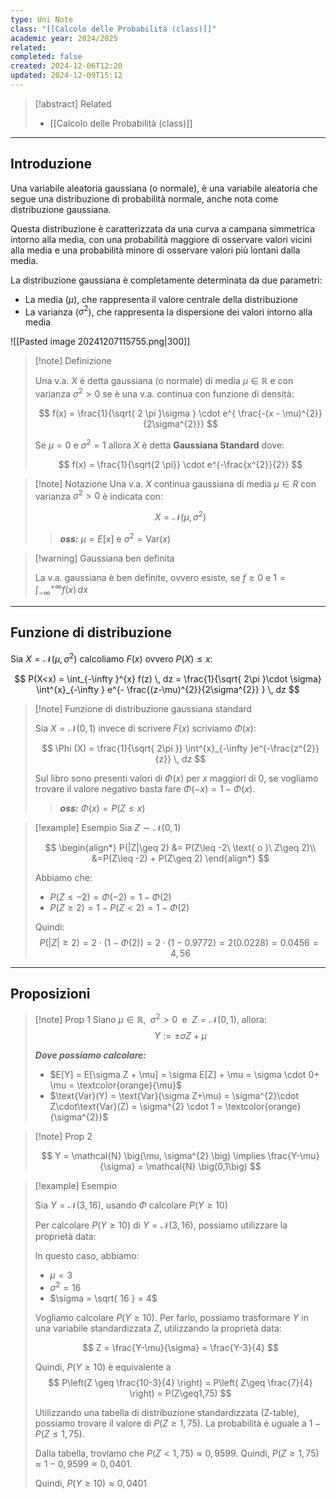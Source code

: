 ```yaml
---
type: Uni Note
class: "[[Calcolo delle Probabilità (class)]]"
academic year: 2024/2025
related: 
completed: false
created: 2024-12-06T12:20
updated: 2024-12-09T15:12
---
```

>[!abstract] Related
>- [[Calcolo delle Probabilità (class)]]

---

## Introduzione

Una variabile aleatoria gaussiana (o normale), è una variabile aleatoria che segue una distribuzione di probabilità normale, anche nota come distribuzione gaussiana. 

Questa distribuzione è caratterizzata da una curva a campana simmetrica intorno alla media, con una probabilità maggiore di osservare valori vicini alla media e una probabilità minore di osservare valori più lontani dalla media.

La distribuzione gaussiana è completamente determinata da due parametri:
- La media ($\mu$), che rappresenta il valore centrale della distribuzione
- La varianza ($\sigma^{2}$), che rappresenta la dispersione dei valori intorno alla media

![[Pasted image 20241207115755.png|300]]

>[!note] Definizione
>
>Una v.a. $X$ è detta gaussiana (o normale) di media $\mu \in \mathbb{R}$ e con varianza $\sigma^{2}>0$  se è una v.a. continua  con funzione di densità:
>
>$$
>f(x) = \frac{1}{\sqrt{ 2 \pi }\sigma } \cdot  e^{ \frac{-(x - \mu)^{2}}{2\sigma^{2}}}
>$$
>
>Se $\mu = 0$ e $\sigma^2= 1$ allora $X$ è detta **Gaussiana Standard** dove:
>
>$$
>f(x) = \frac{1}{\sqrt{2 \pi}} \cdot  e^{-\frac{x^{2}}{2}}
>$$

>[!note] Notazione
>Una v.a. $X$ continua gaussiana di media $\mu \in R$ con varianza $\sigma^{2}>0$ è indicata con:
>
>$$
>X = \mathcal{N} \big(\mu, \sigma^{2} \big)
>$$
>
>>***oss:*** $\mu = E[x]$ e $\sigma^{2} = \text{Var}(x)$

>[!warning] Gaussiana ben definita
>
>La v.a. gaussiana è ben definite, ovvero esiste, se $f\geq 0$ e $1 = \int^{+\infty}_{-\infty} f(x)  \, dx$

---
## Funzione di distribuzione 

Sia $X =  \mathcal{N} \big(\mu, \sigma^{2} \big)$ calcoliamo $F(x)$ ovvero $P(X)\leq x$:

$$
P(X<x) = \int_{-\infty }^{x} f(z) \, dz  = \frac{1}{\sqrt{ 2\pi }\cdot \sigma} \int^{x}_{-\infty } e^{- \frac{(z-\mu)^{2}}{2\sigma^{2}} }  \, dz
$$


>[!note] Funzione di distribuzione gaussiana standard
>
>Sia $X =  \mathcal{N} \big(0, 1 \big)$ invece di scrivere $F(x)$ scriviamo $\Phi(x)$:
>
>$$
>\Phi (X) = \frac{1}{\sqrt{ 2\pi }} \int^{x}_{-\infty }e^{-\frac{z^{2}}{z}} \, dz 
>$$
>
>Sul libro sono presenti valori di $\Phi(x)$ per $x$ maggiori di 0, se vogliamo trovare il valore negativo basta fare $\Phi(-x) = 1- \Phi(x)$.
>
>>***oss:*** $\Phi(x) = P(Z\leq x)$

>[!example] Esempio
>Sia $Z \sim \mathcal{N}(0,1)$
>
>$$
>\begin{align*}
>P(|Z|\geq 2) &= P(Z\leq -2\ \text{ o }\ Z\geq 2)\\
>&=P(Z\leq -2) + P(Z\geq 2)
>\end{align*}
>$$
>
>Abbiamo che:
>- $P(Z\leq -2) = \Phi(-2) = 1 - \Phi(2)$
>- $P(Z\geq 2) =1 - P(Z<2)= 1 - \Phi(2)$
>
>Quindi:
>$$
>P(|Z|\geq 2) = 2 \cdot  (1 - \Phi(2)) = 2 \cdot  (1 - 0.9772) = 2(0.0228) = 0.0456 = 4,56%
>$$

---
## Proposizioni

>[!note] Prop 1
>Siano $\mu \in \mathbb{R}$, $\; \sigma^{2}>0\;$ e $\;Z =  \mathcal{N} \big(0, 1 \big)$, allora:
>$$
>Y := \pm \sigma Z + \mu
>$$
>
>
>***Dove possiamo calcolare:***
>- $E[Y] = E[\sigma Z + \mu] = \sigma E[Z] + \mu = \sigma \cdot 0+ \mu = \textcolor{orange}{\mu}$
>- $\text{Var}(Y) = \text{Var}(\sigma Z+\mu) = \sigma^{2}\cdot Z\cdot\text{Var}(Z) = \sigma^{2} \cdot 1 = \textcolor{orange}{\sigma^{2}}$

>[!note] Prop 2
>
>$$
>Y = \mathcal{N} \big(\mu, \sigma^{2} \big) \implies  \frac{Y-\mu}{\sigma} = \mathcal{N} \big(0,1\big)
>$$

>[!example] Esempio
>
>Sia $Y =  \mathcal{N} \big(3,16\big)$, usando $\Phi$ calcolare $P(Y \geq 10)$
>
>Per calcolare $P(Y\geq10)$ di $Y= \mathcal{N} \big(3,16\big)$, possiamo utilizzare la proprietà data:
>
>In questo caso, abbiamo:
>- $\mu = 3$
>- $\sigma^{2} = 16$
>- $\sigma = \sqrt{ 16 } = 4$
>
>Vogliamo calcolare $P(Y\geq10)$. Per farlo, possiamo trasformare $Y$ in una variabile standardizzata $Z$, utilizzando la proprietà data:
>
>$$
>Z = \frac{Y-\mu}{\sigma} = \frac{Y-3}{4}
>$$
>
>Quindi, $P(Y\geq10)$ è equivalente a 
>$$
>P\left(Z \geq \frac{10-3}{4} \right) = P\left( Z\geq \frac{7}{4} \right) = P(Z\geq1,75)
>$$
>
>Utilizzando una tabella di distribuzione standardizzata (Z-table), possiamo trovare il valore di $P(Z\geq1,75)$. La probabilità è uguale a $1 - P(Z\leq1,75)$.
>
>Dalla tabella, troviamo che $P(Z<1,75) ≈ 0,9599$. Quindi, $P(Z\geq1,75) ≈ 1 - 0,9599 ≈ 0,0401$.
>
>Quindi, $P(Y\geq10) ≈ 0,0401$
